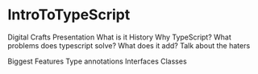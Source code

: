 # IntroToTypeScript
Digital Crafts Presentation
What is it
History
Why TypeScript?
What problems does typescript solve?
What does it add?
Talk about the haters

Biggest Features
Type annotations
Interfaces
Classes
